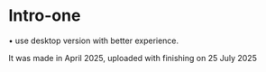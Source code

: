 # Intro-one

• use desktop version with better experience.

It was made in  April 2025, uploaded with finishing on 25 July 2025 
